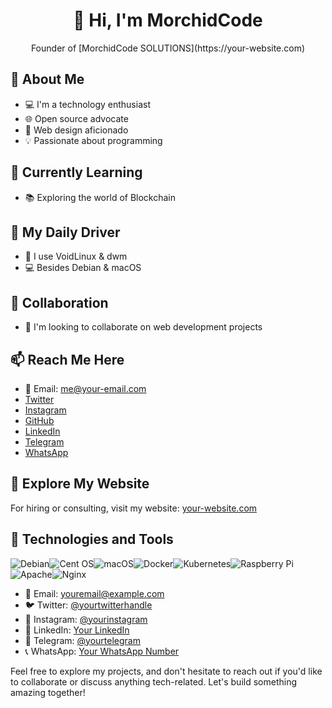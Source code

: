 <div align="center">
    <h1>👋 Hi, I'm MorchidCode</h1>
    <p>Founder of [MorchidCode SOLUTIONS](https://your-website.com)</p>
</div>

## 👀 About Me

- 💻 I'm a technology enthusiast
- 🌐 Open source advocate
- 🎨 Web design aficionado
- 💡 Passionate about programming

## 🌱 Currently Learning

- 📚 Exploring the world of Blockchain

## 🫡 My Daily Driver

- 🐧 I use VoidLinux & dwm
- 💻 Besides Debian & macOS

## 💞 Collaboration

- 💼 I'm looking to collaborate on web development projects

## 📫 Reach Me Here

- 📧 Email: [me@your-email.com](mailto:me@your-email.com)
- [Twitter](https://twitter.com/yourtwitterhandle)
- [Instagram](https://instagram.com/yourinstagram)
- [GitHub](https://github.com/yourgithub)
- [LinkedIn](https://linkedin.com/in/yourlinkedin)
- [Telegram](https://t.me/yourtelegram)
- [WhatsApp](https://wa.me/yourphonenumber)

## 🚀 Explore My Website

For hiring or consulting, visit my website: [your-website.com](https://your-website.com)

## 🔧 Technologies and Tools

![Debian](https://img.shields.io/badge/Debian-D70A53?style=for-the-badge&logo=debian&logoColor=white)![Cent OS](https://img.shields.io/badge/cent%20os-002260?style=for-the-badge&logo=centos&logoColor=F0F0F0)![macOS](https://img.shields.io/badge/mac%20os-000000?style=for-the-badge&logo=macos&logoColor=F0F0F0)![Docker](https://img.shields.io/badge/docker-%230db7ed?style=for-the-badge&logo=docker&logoColor=white)![Kubernetes](https://img.shields.io/badge/kubernetes-%23326ce5?style=for-the-badge&logo=kubernetes&logoColor=white)![Raspberry Pi](https://img.shields.io/badge/-RaspberryPi-C51A4A?style=for-the-badge&logo=Raspberry-Pi)![Apache](https://img.shields.io/badge/apache-%23D42029?style=for-the-badge&logo=apache&logoColor=white)![Nginx](https://img.shields.io/badge/nginx-%23009639?style=for-the-badge&logo=nginx&logoColor=white)

- 📧 Email: youremail@example.com
- 🐦 Twitter: [@yourtwitterhandle](https://twitter.com/yourtwitterhandle)
- 📸 Instagram: [@yourinstagram](https://instagram.com/yourinstagram)
- 💼 LinkedIn: [Your LinkedIn](https://linkedin.com/in/yourlinkedin)
- 💬 Telegram: [@yourtelegram](https://t.me/yourtelegram)
- 📞 WhatsApp: [Your WhatsApp Number](https://wa.me/yourphonenumber)

Feel free to explore my projects, and don't hesitate to reach out if you'd like to collaborate or discuss anything tech-related. Let's build something amazing together!
